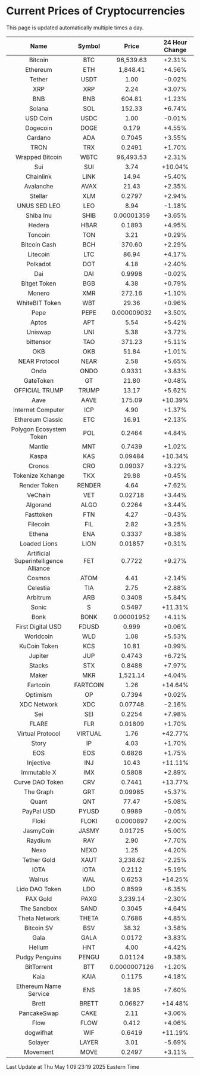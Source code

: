 # Current Prices of Cryptocurrencies
This page is updated automatically multiple times a day.

| Name | Symbol | Price | 24 Hour Change |
| :---: |:---:| :---: | :---: |
| Bitcoin | BTC | 96,539.63 | +2.31% |
| Ethereum | ETH | 1,848.41 | +4.56% |
| Tether | USDT | 1.00 | -0.02% |
| XRP | XRP | 2.24 | +3.07% |
| BNB | BNB | 604.81 | +1.23% |
| Solana | SOL | 152.33 | +6.74% |
| USD Coin | USDC | 1.00 | -0.01% |
| Dogecoin | DOGE | 0.179 | +4.55% |
| Cardano | ADA | 0.7045 | +3.55% |
| TRON | TRX | 0.2491 | +1.70% |
| Wrapped Bitcoin | WBTC | 96,493.53 | +2.31% |
| Sui | SUI | 3.74 | +10.04% |
| Chainlink | LINK | 14.94 | +5.40% |
| Avalanche | AVAX | 21.43 | +2.35% |
| Stellar | XLM | 0.2797 | +2.94% |
| UNUS SED LEO | LEO | 8.94 | -1.18% |
| Shiba Inu | SHIB | 0.00001359 | +3.65% |
| Hedera | HBAR | 0.1893 | +4.95% |
| Toncoin | TON | 3.21 | +0.29% |
| Bitcoin Cash | BCH | 370.60 | +2.29% |
| Litecoin | LTC | 86.94 | +4.17% |
| Polkadot | DOT | 4.18 | +2.40% |
| Dai | DAI | 0.9998 | -0.02% |
| Bitget Token | BGB | 4.38 | +0.79% |
| Monero | XMR | 272.16 | +1.10% |
| WhiteBIT Token | WBT | 29.36 | +0.96% |
| Pepe | PEPE | 0.000009032 | +3.50% |
| Aptos | APT | 5.54 | +5.42% |
| Uniswap | UNI | 5.38 | +3.72% |
| bittensor | TAO | 371.23 | +5.11% |
| OKB | OKB | 51.84 | +1.01% |
| NEAR Protocol | NEAR | 2.58 | +5.65% |
| Ondo | ONDO | 0.9331 | +3.83% |
| GateToken | GT | 21.80 | +0.48% |
| OFFICIAL TRUMP | TRUMP | 13.17 | +5.62% |
| Aave | AAVE | 175.09 | +10.39% |
| Internet Computer | ICP | 4.90 | +1.37% |
| Ethereum Classic | ETC | 16.91 | +2.13% |
| Polygon Ecosystem Token | POL | 0.2464 | +4.84% |
| Mantle | MNT | 0.7439 | +1.02% |
| Kaspa | KAS | 0.09484 | +10.34% |
| Cronos | CRO | 0.09037 | +3.22% |
| Tokenize Xchange | TKX | 29.88 | +0.45% |
| Render Token | RENDER | 4.64 | +7.62% |
| VeChain | VET | 0.02718 | +3.44% |
| Algorand | ALGO | 0.2264 | +3.44% |
| Fasttoken | FTN | 4.27 | -0.43% |
| Filecoin | FIL | 2.82 | +3.25% |
| Ethena | ENA | 0.3337 | +8.38% |
| Loaded Lions | LION | 0.01857 | +0.31% |
| Artificial Superintelligence Alliance | FET | 0.7722 | +9.27% |
| Cosmos | ATOM | 4.41 | +2.14% |
| Celestia | TIA | 2.75 | +2.88% |
| Arbitrum | ARB | 0.3408 | +5.84% |
| Sonic | S | 0.5497 | +11.31% |
| Bonk | BONK | 0.00001952 | +4.11% |
| First Digital USD | FDUSD | 0.999 | +0.06% |
| Worldcoin | WLD | 1.08 | +5.53% |
| KuCoin Token | KCS | 10.81 | +0.99% |
| Jupiter | JUP | 0.4743 | +6.72% |
| Stacks | STX | 0.8488 | +7.97% |
| Maker | MKR | 1,521.14 | +4.04% |
| Fartcoin | FARTCOIN | 1.26 | +14.64% |
| Optimism | OP | 0.7394 | +0.02% |
| XDC Network | XDC | 0.07748 | -2.16% |
| Sei | SEI | 0.2254 | +7.98% |
| FLARE | FLR | 0.01809 | +1.70% |
| Virtual Protocol | VIRTUAL | 1.76 | +42.77% |
| Story | IP | 4.03 | +1.70% |
| EOS | EOS | 0.6826 | +1.75% |
| Injective | INJ | 10.43 | +11.11% |
| Immutable X | IMX | 0.5808 | +2.89% |
| Curve DAO Token | CRV | 0.7441 | +13.77% |
| The Graph | GRT | 0.09985 | +5.37% |
| Quant | QNT | 77.47 | +5.08% |
| PayPal USD | PYUSD | 0.9989 | -0.05% |
| Floki | FLOKI | 0.0000897 | +2.00% |
| JasmyCoin | JASMY | 0.01725 | +5.00% |
| Raydium | RAY | 2.90 | +7.70% |
| Nexo | NEXO | 1.25 | +4.20% |
| Tether Gold | XAUT | 3,238.62 | -2.25% |
| IOTA | IOTA | 0.2112 | +5.19% |
| Walrus | WAL | 0.6253 | +14.25% |
| Lido DAO Token | LDO | 0.8599 | +6.35% |
| PAX Gold | PAXG | 3,239.14 | -2.30% |
| The Sandbox | SAND | 0.3045 | +4.64% |
| Theta Network | THETA | 0.7686 | +4.85% |
| Bitcoin SV | BSV | 38.32 | +3.58% |
| Gala | GALA | 0.0172 | +3.83% |
| Helium | HNT | 4.00 | +4.42% |
| Pudgy Penguins | PENGU | 0.01124 | +9.38% |
| BitTorrent | BTT | 0.0000007126 | +1.20% |
| Kaia | KAIA | 0.1175 | +4.18% |
| Ethereum Name Service | ENS | 18.95 | +7.60% |
| Brett | BRETT | 0.06827 | +14.48% |
| PancakeSwap | CAKE | 2.11 | +3.06% |
| Flow | FLOW | 0.412 | +4.06% |
| dogwifhat | WIF | 0.6419 | +11.19% |
| Solayer | LAYER | 3.01 | -5.69% |
| Movement | MOVE | 0.2497 | +3.11% |

Last Update at Thu May  1 09:23:19 2025 Eastern Time